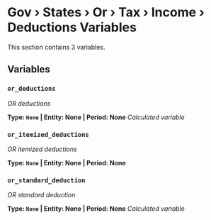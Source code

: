# Gov › States › Or › Tax › Income › Deductions Variables

This section contains 3 variables.

## Variables

### `or_deductions`
*OR deductions*

**Type: `None` | Entity: None | Period: None**
*Calculated variable*

### `or_itemized_deductions`
*OR itemized deductions*

**Type: `None` | Entity: None | Period: None**

### `or_standard_deduction`
*OR standard deduction*

**Type: `None` | Entity: None | Period: None**
*Calculated variable*
